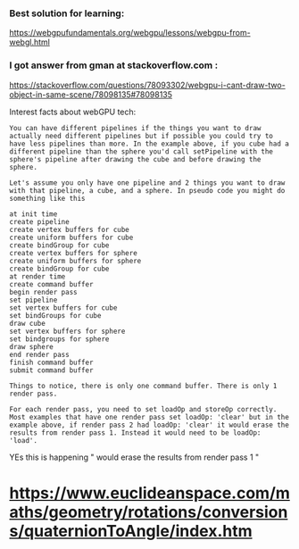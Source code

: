 
### Best solution for learning:

https://webgpufundamentals.org/webgpu/lessons/webgpu-from-webgl.html


###  I got answer from gman at stackoverflow.com :

https://stackoverflow.com/questions/78093302/webgpu-i-cant-draw-two-object-in-same-scene/78098135#78098135

Interest facts about webGPU tech:

```
You can have different pipelines if the things you want to draw actually need different pipelines but if possible you could try to have less pipelines than more. In the example above, if you cube had a different pipeline than the sphere you'd call setPipeline with the sphere's pipeline after drawing the cube and before drawing the sphere.
```

```
Let's assume you only have one pipeline and 2 things you want to draw with that pipeline, a cube, and a sphere. In pseudo code you might do something like this

at init time
create pipeline
create vertex buffers for cube
create uniform buffers for cube
create bindGroup for cube
create vertex buffers for sphere
create uniform buffers for sphere
create bindGroup for cube
at render time
create command buffer
begin render pass
set pipeline
set vertex buffers for cube
set bindGroups for cube
draw cube
set vertex buffers for sphere
set bindgroups for sphere
draw sphere
end render pass
finish command buffer
submit command buffer

Things to notice, there is only one command buffer. There is only 1 render pass.
```


```
For each render pass, you need to set loadOp and storeOp correctly. 
Most examples that have one render pass set loadOp: 'clear' but in the example above, if render pass 2 had loadOp: 'clear' it would erase the results from render pass 1. Instead it would need to be loadOp: 'load'.
```

YEs this is happening " would erase the results from render pass 1 "



# https://www.euclideanspace.com/maths/geometry/rotations/conversions/quaternionToAngle/index.htm

